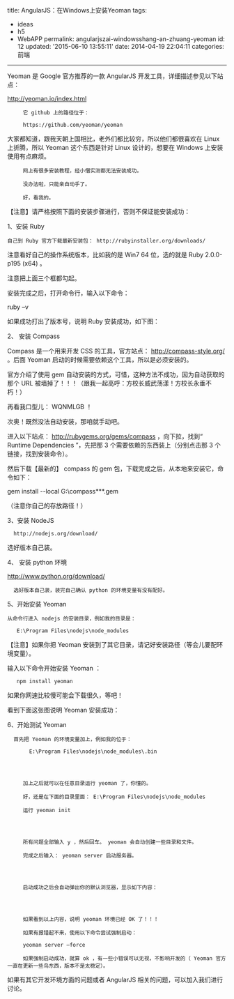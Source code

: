 title: AngularJS：在Windows上安装Yeoman
tags: 
  - ideas
  - h5
  - WebAPP
permalink: angularjszai-windowsshang-an-zhuang-yeoman
id: 12
updated: '2015-06-10 13:55:11'
date: 2014-04-19 22:04:11
categories: 前端
---

Yeoman 是 Google 官方推荐的一款 AngularJS 开发工具，详细描述参见以下站点：

  http://yeoman.io/index.html

         它 github 上的路径位于：

         https://github.com/yeoman/yeoman
<!--more-->
大家都知道，跟我天朝上国相比，老外们都比较穷，所以他们都很喜欢在 Linux 上折腾，所以 Yeoman 这个东西是针对 Linux 设计的，想要在 Windows 上安装使用有点麻烦。

         网上有很多安装教程，经小僧实测都无法安装成功。

         没办法啦，只能亲自动手了。

         好，看我的。

 

【注意】请严格按照下面的安装步骤进行，否则不保证能安装成功：

1、安装 Ruby

    自己到 Ruby 官方下载最新安装包： http://rubyinstaller.org/downloads/

注意看好自己的操作系统版本，比如我的是 Win7 64 位，选的就是 Ruby 2.0.0-p195 (x64) 。

 
 

注意把上面三个框都勾起。

安装完成之后，打开命令行，输入以下命令：

ruby –v

如果成功打出了版本号，说明 Ruby 安装成功，如下图：

 
 

  2、 安装 Compass

Compass 是一个用来开发 CSS 的工具，官方站点： http://compass-style.org/ 。后面 Yeoman 启动的时候需要依赖这个工具，所以是必须安装的。

官方介绍了使用 gem 自动安装的方式，可惜，这种方法不成功，因为自动获取的那个 URL 被墙掉了！！！（跟我一起高呼：方校长威武荡漾！方校长永垂不朽！）

再看我口型儿： WQNMLGB ！

次奥！既然没法自动安装，那咱就手动吧。

进入以下站点： http://rubygems.org/gems/compass ，向下拉，找到“ Runtime Dependencies ”，先把那 3 个需要依赖的东西装上（分别点击那 3 个链接，找到安装命令）。

然后下载【最新的】 compass 的 gem 包，下载完成之后，从本地来安装它，命令如下：

   gem install --local G:\compass***.gem

   （注意你自己的存放路径！）

 
 

3、安装 NodeJS

      http://nodejs.org/download/

   选好版本自己装。

4、 安装 python 环境

http://www.python.org/download/

      选好版本自己装，装完自己确认 python 的环境变量有没有配好。

5、开始安装 Yeoman

    从命令行进入 nodejs 的安装目录，例如我的目录是：

       E:\Program Files\nodejs\node_modules

   【注意】如果你把 Yeoman 安装到了其它目录，请记好安装路径（等会儿要配环境变量）。

输入以下命令开始安装 Yeoman ：

       npm install yeoman

 
 

如果你网速比较慢可能会下载很久，等吧！

看到下面这张图说明 Yeoman 安装成功：

 
 

6、开始测试 Yeoman

      首先把 Yeoman 的环境变量加上，例如我的位于：

           E:\Program Files\nodejs\node_modules\.bin

 
 

         加上之后就可以在任意目录运行 yeoman 了，你懂的。

         好，还是在下面的目录里面： E:\Program Files\nodejs\node_modules

         运行 yeoman init

 
 

         所有问题全部输入 y ，然后回车。 yeoman 会自动创建一些目录和文件。

         完成之后输入： yeoman server 启动服务器。

 
 

         启动成功之后会自动弹出你的默认浏览器，显示如下内容：

 
 

         如果看到以上内容，说明 yeoman 环境已经 OK 了！！！

         如果有报错起不来，使用以下命令尝试强制启动：

         yeoman server –force

         如果强制启动成功，就算 ok ，有一些小错误可以无视，不影响开发的（ Yeoman 官方一直在更新一些鸟东西，版本不是太稳定）。

        

如果有其它开发环境方面的问题或者 AngularJS 相关的问题，可以加入我们进行讨论。